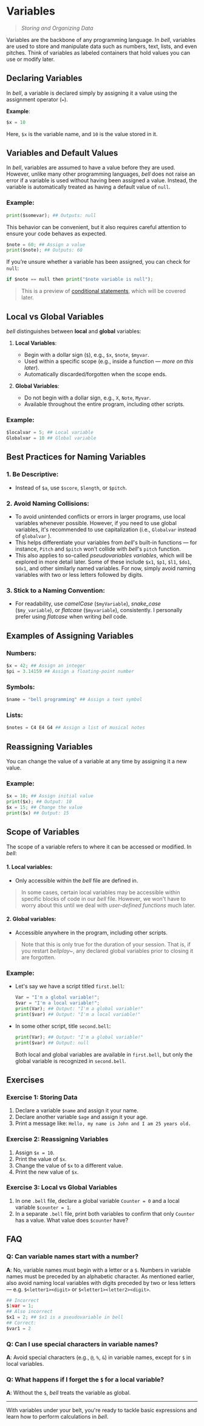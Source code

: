 # Variables

> _Storing and Organizing Data_

Variables are the backbone of any programming language. In _bell_, variables are used to store and manipulate data such as numbers, text, lists, and even pitches. Think of variables as labeled containers that hold values you can use or modify later.

## Declaring Variables

In _bell_, a variable is declared simply by assigning it a value using the assignment operator (`=`).

**Example**:

```py
$x = 10
```

Here, `$x` is the variable name, and `10` is the value stored in it.

## Variables and Default Values

In _bell_, variables are assumed to have a value before they are used. However, unlike many other programming languages, _bell_ does not raise an error if a variable is used without having been assigned a value. Instead, the variable is automatically treated as having a default value of `null`.

### Example:

```py
print($somevar); ## Outputs: null
```

This behavior can be convenient, but it also requires careful attention to ensure your code behaves as expected.

```py
$note = 60; ## Assign a value
print($note); ## Outputs: 60
```

If you’re unsure whether a variable has been assigned, you can check for `null`:

```py
if $note == null then print("$note variable is null");
```

> This is a preview of [conditional statements](16_conditionals.md), which will be covered later.

## Local vs Global Variables

_bell_ distinguishes between **local** and **global** variables:

1. **Local Variables**:

   - Begin with a dollar sign (`$`), e.g., `$x`, `$note`, `$myvar`.
   - Used within a specific scope (e.g., inside a function — _more on this later_).
   - Automatically discarded/forgotten when the scope ends.

2. **Global Variables**:
   - Do not begin with a dollar sign, e.g., `X`, `Note`, `Myvar`.
   - Available throughout the entire program, including other scripts.

### Example:

```py
$localvar = 5; ## Local variable
Globalvar = 10 ## Global variable
```

## Best Practices for Naming Variables

### 1. Be Descriptive:

- Instead of `$a`, use `$score`, `$length`, or `$pitch`.

### 2. Avoid Naming Collisions:

- To avoid unintended conflicts or errors in larger programs, use local variables whenever possible. However, if you need to use global variables, it's recommended to use capitalization (i.e., `Globalvar` instead of `globalvar` ).
- This helps differentiate your variables from _bell_'s built-in functions — for instance, `Pitch` and `$pitch` won't collide with _bell_'s `pitch` function.
- This also applies to so-called _pseudovariables variables_, which will be explored in more detail later. Some of these include `$x1`, `$p1`, `$l1`, `$do1`, `$dx1`, and other similarly named variables. For now, simply avoid naming variables with two or less letters followed by digits.

### 3. Stick to a Naming Convention:

- For readability, use _camelCase_ (`$myVariable`), _snake_case_ (`$my_variable`), or _flatcase_ (`$myvariable`), consistently. I personally prefer using _flatcase_ when writing _bell_ code.

## Examples of Assigning Variables

### Numbers:

```py
$x = 42; ## Assign an integer
$pi = 3.14159 ## Assign a floating-point number
```

### Symbols:

```py
$name = "bell programming" ## Assign a text symbol
```

### Lists:

```py
$notes = C4 E4 G4 ## Assign a list of musical notes
```

## Reassigning Variables

You can change the value of a variable at any time by assigning it a new value.

### Example:

```py
$x = 10; ## Assign initial value
print($x); ## Output: 10
$x = 15; ## Change the value
print($x) ## Output: 15
```

## Scope of Variables

The scope of a variable refers to where it can be accessed or modified. In _bell_:

#### 1. Local variables:

- Only accessible within the _bell_ file are defined in.

> In some cases, certain local variables may be accessible within specific blocks of code in our _bell_ file. However, we won't have to worry about this until we deal with _user-defined functions_ much later.

#### 2. Global variables:

- Accessible anywhere in the program, including other scripts.

> Note that this is only true for the duration of your session. That is, if you restart _bellplay~_, any declared global variables prior to closing it are forgotten.

### Example:

- Let's say we have a script titled `first.bell`:
  ```py
  Var = "I'm a global variable!";
  $var = "I'm a local variable!";
  print(Var); ## Output: "I'm a global variable!"
  print($var) ## Output: "I'm a local variable!"
  ```
- In some other script, title `second.bell`:
  ```py
  print(Var); ## Output: "I'm a global variable!"
  print($var) ## Output: null
  ```
  Both local and global variables are available in `first.bell`, but only the global variable is recognized in `second.bell`.

## Exercises

### Exercise 1: Storing Data

1. Declare a variable `$name` and assign it your name.
2. Declare another variable `$age` and assign it your age.
3. Print a message like: `Hello, my name is John and I am 25 years old.`

### Exercise 2: Reassigning Variables

1. Assign `$x = 10`.
2. Print the value of `$x`.
3. Change the value of `$x` to a different value.
4. Print the new value of `$x`.

### Exercise 3: Local vs Global Variables

1. In one `.bell` file, declare a global variable `Counter = 0` and a local variable `$counter = 1`.
2. In a separate `.bell` file, print both variables to confirm that only `Counter` has a value. What value does `$counter` have?

## FAQ

### Q: Can variable names start with a number?

**A**: No, variable names must begin with a letter or a `$`. Numbers in variable names must be preceded by an alphabetic character. As mentioned earlier, also avoid naming local variables with digits preceded by two or less letters — e.g. `$<letter1><digit>` or `$<letter1><letter2><digit>`.

```py
## Incorrect
$1var = 1;
## Also incorrect
$x1 = 2; ## $x1 is a pseudovariable in bell
## Correct:
$var1 = 2
```

### Q: Can I use special characters in variable names?

**A**: Avoid special characters (e.g., `@`, `%`, `&`) in variable names, except for `$` in local variables.

### Q: What happens if I forget the `$` for a local variable?

**A**: Without the `$`, _bell_ treats the variable as global.

---

With variables under your belt, you're ready to tackle basic expressions and learn how to perform calculations in _bell_.
